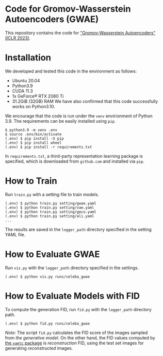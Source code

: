 # Code for Gromov-Wasserstein Autoencoders (GWAE)

This repository contains the code for ["Gromov-Wasserstein Autoencoders" (ICLR 2023)](https://openreview.net/forum?id=sbS10BCtc7).

# Installation
We developed and tested this code in the environment as follows:
- Ubuntu 20.04
- Python3.9
- CUDA 11.3
- 1x GeForce® RTX 2080 Ti
- 31.2GiB (32GB) RAM
We have also confirmed that this code successfully works on Python3.10.

We encourage that the code is run under the `venv` envirionment of Python 3.9.
The requirements can be easily installed using `pip`.
```
$ python3.9 -m venv .env
$ source .env/bin/activate
(.env) $ pip install -U pip
(.env) $ pip install wheel
(.env) $ pip install -r requirements.txt
```
In `requirements.txt`, a third-party representation learning package is specified, which is downloaded from `github.com` and installed via `pip`.

# How to Train
Run `train.py` with a setting file to train models.
```
(.env) $ python train.py setting/gwae.yaml
(.env) $ python train.py setting/vae.yaml
(.env) $ python train.py setting/geco.yaml
(.env) $ python train.py setting/ali.yaml
...
```
The results are saved in the `logger_path` directory specified in the setting YAML file.

# How to Evaluate GWAE
Run `vis.py` with the `logger_path` directory specified in the settings.
```
(.env) $ python vis.py runs/celeba_gwae
```

# How to Evaluate Models with FID
To compute the generation FID, run `fid.py` with the `logger_path` directory path.
```
(.env) $ python fid.py runs/celeba_gwae
```
*Note*: The script `fid.py` calculates the FID score of the images sampled from *the generative model*. On the other hand, the FID values computed by [the `vaetc` package](https://github.com/ganmodokix/vaetc) is *reconstruction* FID, using the test set images for generating *reconstructed* images.